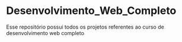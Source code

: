 # Desenvolvimento_Web_Completo
Esse repositório possui todos os projetos referentes ao curso de desenvolvimento web completo 

